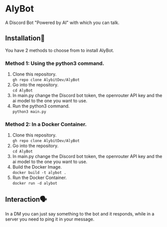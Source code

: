 # AlyBot
A Discord Bot "Powered by AI" with which you can talk.


## Installation🚀
You have 2 methods to choose from to install AlyBot.

### Method 1: Using the python3 command.
1. Clone this repository.<br>
```gh repo clone AlybitDev/AlyBot```
2. Go into the repository.<br>
```cd AlyBot```
3. In main.py change the Discord bot token, the openrouter API key and the ai model to the one you want to use.
4. Run the python3 command.<br>
```python3 main.py```

### Method 2: In a Docker Container.
1. Clone this repository.<br>
```gh repo clone AlybitDev/AlyBot```
2. Go into the repository.<br>
```cd AlyBot```
3. In main.py change the Discord bot token, the openrouter API key and the ai model to the one you want to use.
4. Build the Docker Image.<br>
```docker build -t alybot .```
5. Run the Docker Container.<br>
```docker run -d alybot```

## Interaction🗣️
In a DM you can just say something to the bot and it responds, while in a server you need to ping it in your message.
